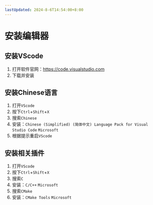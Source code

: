 ```yaml
---
lastUpdated: 2024-8-6T14:54:00+8:00
---
```


# 安装编辑器

## 安装VScode

1. 打开软件官网：<https://code.visualstudio.com>
2. 下载并安装

## 安装Chinese语言

1. 打开```VScode```
2. 按下```Ctrl```+```Shift```+```X```
3. 搜索```Chinese```
4. 安装：```Chinese (Simplified) (简体中文) Language Pack for Visual Studio Code``` ```Microsoft```
5. 根据提示重启```VScode```

## 安装相关插件

1. 打开```VScode```
2. 按下```Ctrl```+```Shift```+```X```
3. 搜索```C```
4. 安装：```C/C++``` ```Microsoft```
5. 搜索```CMake```
6. 安装：```CMake Tools``` ```Microsoft```